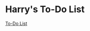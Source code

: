 # Harry's To-Do List

[To-Do List](https://hhau01.github.io/web-dev-bc/07-HarryPotter-ToDoList/index.html)